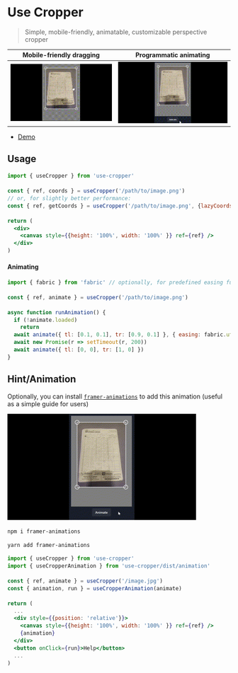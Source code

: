 # Use Cropper

> Simple, mobile-friendly, animatable, customizable perspective cropper

Mobile-friendly dragging            |  Programmatic animating
:-------------------------:|:-------------------------:
![Cropper in action](media/cropper.gif)  |  ![Cropper animation](media/cropper-animation.gif)

- [Demo](https://moveread.github.io/use-cropper/)

## Usage

```jsx
import { useCropper } from 'use-cropper'

const { ref, coords } = useCropper('/path/to/image.png')
// or, for slightly better performance:
const { ref, getCoords } = useCropper('/path/to/image.png', {lazyCoords: true})

return (
  <div>
    <canvas style={{height: '100%', width: '100%' }} ref={ref} />
  </div>
)
```

#### Animating
```jsx
import { fabric } from 'fabric' // optionally, for predefined easing functions

const { ref, animate } = useCropper('/path/to/image.png')

async function runAnimation() {
  if (!animate.loaded)
    return
  await animate({ tl: [0.1, 0.1], tr: [0.9, 0.1] }, { easing: fabric.util.ease.easeOutExpo })
  await new Promise(r => setTimeout(r, 200))
  await animate({ tl: [0, 0], tr: [1, 0] })
}
```

## Hint/Animation

Optionally, you can install [`framer-animations`](https://www.npmjs.com/package/framer-animations) to add this animation (useful as a simple guide for users)

![User hint animation](media/cropper-hint.gif)

```bash
npm i framer-animations
```

```bash
yarn add framer-animations
```

```jsx
import { useCropper } from 'use-cropper'
import { useCropperAnimation } from 'use-cropper/dist/animation'

const { ref, animate } = useCropper('/image.jpg')
const { animation, run } = useCropperAnimation(animate)

return (
  ...
  <div style={{position: 'relative'}}>
    <canvas style={{height: '100%', width: '100%' }} ref={ref} />
    {animation}
  </div>
  <button onClick={run}>Help</button>
  ...
)
```